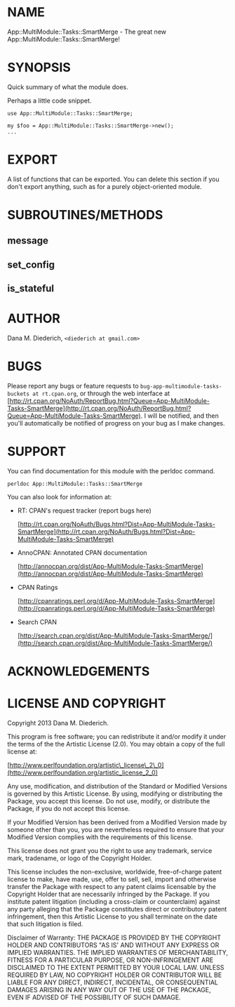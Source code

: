 # NAME

App::MultiModule::Tasks::SmartMerge - The great new App::MultiModule::Tasks::SmartMerge!

# SYNOPSIS

Quick summary of what the module does.

Perhaps a little code snippet.

    use App::MultiModule::Tasks::SmartMerge;

    my $foo = App::MultiModule::Tasks::SmartMerge->new();
    ...

# EXPORT

A list of functions that can be exported.  You can delete this section
if you don't export anything, such as for a purely object-oriented module.

# SUBROUTINES/METHODS

## message

## set\_config

## is\_stateful

# AUTHOR

Dana M. Diederich, `<diederich at gmail.com>`

# BUGS

Please report any bugs or feature requests to `bug-app-multimodule-tasks-buckets at rt.cpan.org`, or through
the web interface at [http://rt.cpan.org/NoAuth/ReportBug.html?Queue=App-MultiModule-Tasks-SmartMerge](http://rt.cpan.org/NoAuth/ReportBug.html?Queue=App-MultiModule-Tasks-SmartMerge).  I will be notified, and then you'll
automatically be notified of progress on your bug as I make changes.

# SUPPORT

You can find documentation for this module with the perldoc command.

    perldoc App::MultiModule::Tasks::SmartMerge

You can also look for information at:

- RT: CPAN's request tracker (report bugs here)

    [http://rt.cpan.org/NoAuth/Bugs.html?Dist=App-MultiModule-Tasks-SmartMerge](http://rt.cpan.org/NoAuth/Bugs.html?Dist=App-MultiModule-Tasks-SmartMerge)

- AnnoCPAN: Annotated CPAN documentation

    [http://annocpan.org/dist/App-MultiModule-Tasks-SmartMerge](http://annocpan.org/dist/App-MultiModule-Tasks-SmartMerge)

- CPAN Ratings

    [http://cpanratings.perl.org/d/App-MultiModule-Tasks-SmartMerge](http://cpanratings.perl.org/d/App-MultiModule-Tasks-SmartMerge)

- Search CPAN

    [http://search.cpan.org/dist/App-MultiModule-Tasks-SmartMerge/](http://search.cpan.org/dist/App-MultiModule-Tasks-SmartMerge/)

# ACKNOWLEDGEMENTS

# LICENSE AND COPYRIGHT

Copyright 2013 Dana M. Diederich.

This program is free software; you can redistribute it and/or modify it
under the terms of the the Artistic License (2.0). You may obtain a
copy of the full license at:

[http://www.perlfoundation.org/artistic\_license\_2\_0](http://www.perlfoundation.org/artistic_license_2_0)

Any use, modification, and distribution of the Standard or Modified
Versions is governed by this Artistic License. By using, modifying or
distributing the Package, you accept this license. Do not use, modify,
or distribute the Package, if you do not accept this license.

If your Modified Version has been derived from a Modified Version made
by someone other than you, you are nevertheless required to ensure that
your Modified Version complies with the requirements of this license.

This license does not grant you the right to use any trademark, service
mark, tradename, or logo of the Copyright Holder.

This license includes the non-exclusive, worldwide, free-of-charge
patent license to make, have made, use, offer to sell, sell, import and
otherwise transfer the Package with respect to any patent claims
licensable by the Copyright Holder that are necessarily infringed by the
Package. If you institute patent litigation (including a cross-claim or
counterclaim) against any party alleging that the Package constitutes
direct or contributory patent infringement, then this Artistic License
to you shall terminate on the date that such litigation is filed.

Disclaimer of Warranty: THE PACKAGE IS PROVIDED BY THE COPYRIGHT HOLDER
AND CONTRIBUTORS "AS IS' AND WITHOUT ANY EXPRESS OR IMPLIED WARRANTIES.
THE IMPLIED WARRANTIES OF MERCHANTABILITY, FITNESS FOR A PARTICULAR
PURPOSE, OR NON-INFRINGEMENT ARE DISCLAIMED TO THE EXTENT PERMITTED BY
YOUR LOCAL LAW. UNLESS REQUIRED BY LAW, NO COPYRIGHT HOLDER OR
CONTRIBUTOR WILL BE LIABLE FOR ANY DIRECT, INDIRECT, INCIDENTAL, OR
CONSEQUENTIAL DAMAGES ARISING IN ANY WAY OUT OF THE USE OF THE PACKAGE,
EVEN IF ADVISED OF THE POSSIBILITY OF SUCH DAMAGE.
